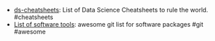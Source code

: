 - [ds-cheatsheets](https://github.com/FavioVazquez/ds-cheatsheets): List of Data Science Cheatsheets to rule the world. #cheatsheets
- [List of software tools](http://notes.experimental-software.com/Tools/Tools.html): awesome git list for software packages #git #awesome 